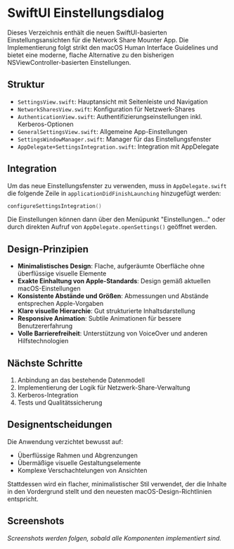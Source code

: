 # SwiftUI Einstellungsdialog

Dieses Verzeichnis enthält die neuen SwiftUI-basierten Einstellungsansichten für die Network Share Mounter App. Die Implementierung folgt strikt den macOS Human Interface Guidelines und bietet eine moderne, flache Alternative zu den bisherigen NSViewController-basierten Einstellungen.

## Struktur

- `SettingsView.swift`: Hauptansicht mit Seitenleiste und Navigation
- `NetworkSharesView.swift`: Konfiguration für Netzwerk-Shares
- `AuthenticationView.swift`: Authentifizierungseinstellungen inkl. Kerberos-Optionen
- `GeneralSettingsView.swift`: Allgemeine App-Einstellungen
- `SettingsWindowManager.swift`: Manager für das Einstellungsfenster
- `AppDelegate+SettingsIntegration.swift`: Integration mit AppDelegate

## Integration

Um das neue Einstellungsfenster zu verwenden, muss in `AppDelegate.swift` die folgende Zeile in `applicationDidFinishLaunching` hinzugefügt werden:

```swift
configureSettingsIntegration()
```

Die Einstellungen können dann über den Menüpunkt "Einstellungen..." oder durch direkten Aufruf von `AppDelegate.openSettings()` geöffnet werden.

## Design-Prinzipien

- **Minimalistisches Design**: Flache, aufgeräumte Oberfläche ohne überflüssige visuelle Elemente
- **Exakte Einhaltung von Apple-Standards**: Design gemäß aktuellen macOS-Einstellungen
- **Konsistente Abstände und Größen**: Abmessungen und Abstände entsprechen Apple-Vorgaben
- **Klare visuelle Hierarchie**: Gut strukturierte Inhaltsdarstellung
- **Responsive Animation**: Subtile Animationen für bessere Benutzererfahrung
- **Volle Barrierefreiheit**: Unterstützung von VoiceOver und anderen Hilfstechnologien

## Nächste Schritte

1. Anbindung an das bestehende Datenmodell
2. Implementierung der Logik für Netzwerk-Share-Verwaltung
3. Kerberos-Integration
4. Tests und Qualitätssicherung

## Designentscheidungen

Die Anwendung verzichtet bewusst auf:
- Überflüssige Rahmen und Abgrenzungen
- Übermäßige visuelle Gestaltungselemente
- Komplexe Verschachtelungen von Ansichten

Stattdessen wird ein flacher, minimalistischer Stil verwendet, der die Inhalte in den Vordergrund stellt und den neuesten macOS-Design-Richtlinien entspricht.

## Screenshots

*Screenshots werden folgen, sobald alle Komponenten implementiert sind.* 